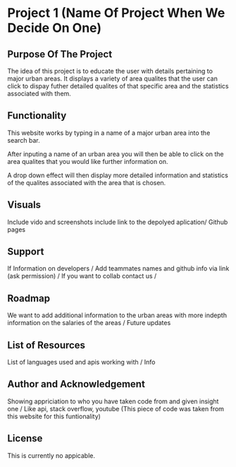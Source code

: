 # Project 1 (Name Of Project When We Decide On One)

## Purpose Of The Project
The idea of this project is to educate the user with details pertaining to major urban areas. It displays a variety of area qualites that the user can click to dispay futher detailed qualites of that specific area and the statistics associated with them. 

## Functionality
This website works by typing in a name of a major urban area into the search bar.

After inputing a name of an urban area you will then be able to click on the area qualites that you would like further information on. 

A drop down effect will then display more detailed information and statistics of the qualites associated with the area that is chosen.


## Visuals
Include vido and screenshots include link to the depolyed aplication/ Github pages

## Support
If 
Information on developers / Add teammates names and github info via link (ask permission) / If you want to collab contact us / 

## Roadmap
We want to add additional information to the urban areas with more indepth information on the salaries of the areas / Future updates 

## List of Resources
List of languages used and apis working with / Info

## Author and Acknowledgement 
Showing appriciation to who you have taken code from and given insight one / Like api, stack overflow, youtube (This piece of code was taken from this website for this funtionality)

## License
This is currently no appicable. 


